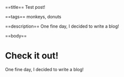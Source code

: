 ==title==
Test post!

==tags==
monkeys, donuts

==description==
One fine day, I decided to write a blog!

==body==
# Check it out!

One fine day, I decided to write a blog!
